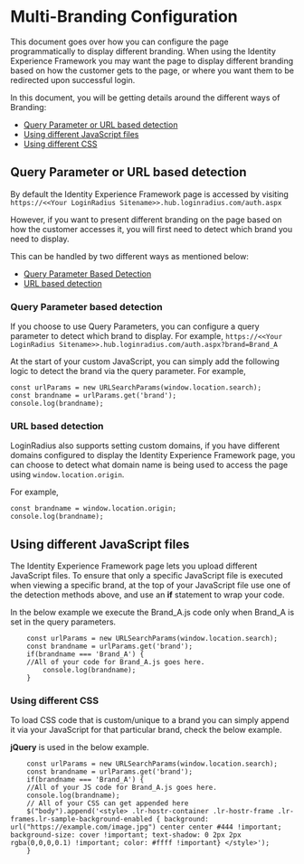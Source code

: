 # Multi-Branding Configuration

This document goes over how you can configure the page programmatically to display different branding. When using the Identity Experience Framework you may want the page to display different branding based on how the customer gets to the page, or where you want them to be redirected upon successful login. 

In this document, you will be getting details around the different ways of Branding:

- [Query Parameter or URL based detection](#query-parameter-or-url-based-detection)
- [Using different JavaScript files](#using-different-javascript-files)
- [Using different CSS](#using-different-css)

## Query Parameter or URL based detection

By default the Identity Experience Framework page is accessed by visiting `https://<<Your LoginRadius Sitename>>.hub.loginradius.com/auth.aspx`

However, if you want to present different branding on the page based on how the customer accesses it, you will first need to detect which brand you need to display.

This can be handled by two different ways as mentioned below:
- [Query Parameter Based Detection](#query-parameter-based-detection)
- [URL based detection](#url-based-detection)

### Query Parameter based detection
If you choose to use Query Parameters, you can configure a query parameter to detect which brand to display. For example, `https://<<Your LoginRadius Sitename>>.hub.loginradius.com/auth.aspx?brand=Brand_A`

At the start of your custom JavaScript, you can simply add the following logic to detect the brand via the query parameter.
 For example,

    const urlParams = new URLSearchParams(window.location.search);
    const brandname = urlParams.get('brand');
    console.log(brandname);

### URL based detection
LoginRadius also supports setting custom domains, if you have different domains configured to display the Identity Experience Framework page, you can choose to detect what domain name is being used to access the page using `window.location.origin`.

For example,

    const brandname = window.location.origin;
    console.log(brandname);

## Using different JavaScript files
The Identity Experience Framework page lets you upload different JavaScript files. To ensure that only a specific JavaScript file is executed when viewing a specific brand, at the top of your JavaScript file use one of the detection methods above, and use an **if** statement to wrap your code.

In the below example we execute the Brand_A.js code only when Brand_A is set in the query parameters.

```
    const urlParams = new URLSearchParams(window.location.search);
    const brandname = urlParams.get('brand');
    if(brandname === 'Brand_A') {
    //All of your code for Brand_A.js goes here.
        console.log(brandname);
    }
```

### Using different CSS

To load CSS code that is custom/unique to a brand you can simply append it via your JavaScript for that particular brand, check the below example.

**jQuery** is used in the below example.

```
    const urlParams = new URLSearchParams(window.location.search);
    const brandname = urlParams.get('brand');
    if(brandname === 'Brand_A') {
    //All of your JS code for Brand_A.js goes here.
    console.log(brandname);
    // All of your CSS can get appended here
    $("body").append('<style> .lr-hostr-container .lr-hostr-frame .lr-frames.lr-sample-background-enabled { background: url("https://example.com/image.jpg") center center #444 !important; background-size: cover !important; text-shadow: 0 2px 2px rgba(0,0,0,0.1) !important; color: #ffff !important} </style>');
    }
```





